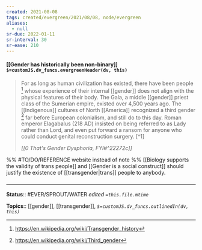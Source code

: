 ```yaml
---
created: 2021-08-08
tags: created/evergreen/2021/08/08, node/evergreen
aliases:
  - null
sr-due: 2022-01-11
sr-interval: 30
sr-ease: 210
---
```


#### [[Gender has historically been non-binary]] `$=customJS.dv_funcs.evergreenHeader(dv, this)`

> For as long as human civilization has existed, there have been people [^2] whose experience of their internal [[gender]] does not align with the physical features of their body. The Gala, a middle [[gender]] priest class of the Sumerian empire, existed over 4,500 years ago. The [[Indigenous]] cultures of North [[America]] recognized a third gender [^3] far before European colonialism, and still do to this day. Roman emperor Elagabalus (218 AD) insisted on being referred to as Lady rather than Lord, and even put forward a ransom for anyone who could conduct genital reconstruction surgery. [^1]
>
> <cite>[[0 That's Gender Dysphoria, FYI#^22272c]]</cite>

%% 
#TO/DO/REFERENCE website instead of note
%%
[[Biology supports the validity of trans people]] and [[Gender is a social construct]] should justify the existence of [[transgender|trans]] people to anybody.
### <hr class="footnote"/>

**Status**:: #EVER/SPROUT/WATER 
*edited `=this.file.mtime`*

**Topics**:: [[gender]], [[transgender]],
*`$=customJS.dv_funcs.outlinedIn(dv, this)`*

[^2]: https://en.wikipedia.org/wiki/Transgender_history
[^3]: https://en.wikipedia.org/wiki/Third_gender